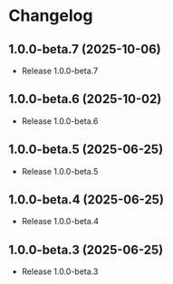 # Changelog

## 1.0.0-beta.7 (2025-10-06)

- Release 1.0.0-beta.7


## 1.0.0-beta.6 (2025-10-02)

- Release 1.0.0-beta.6


## 1.0.0-beta.5 (2025-06-25)

- Release 1.0.0-beta.5


## 1.0.0-beta.4 (2025-06-25)

- Release 1.0.0-beta.4


## 1.0.0-beta.3 (2025-06-25)

- Release 1.0.0-beta.3


